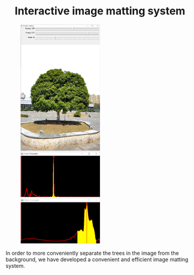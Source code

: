  <h1> <center> Interactive image matting system </center> </h1>

<figure class="third">
        <img src="figures/mainUI.png" alt="图片1描述" style="width: 50%;">
        <img src="figures/Hue.png" alt="图片2描述" style="width: 50%;">
        <img src="figures/value.png" alt="图片2描述" style="width: 50%;">
</figure>
 
 In order to more conveniently separate the trees in the image from the background, we have developed a convenient and efficient image matting system.
